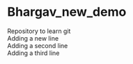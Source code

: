 # Bhargav_new_demo
Repository to learn git
<br>
Adding a new line
<br>
Adding a second line 
<br>
Adding a third line

